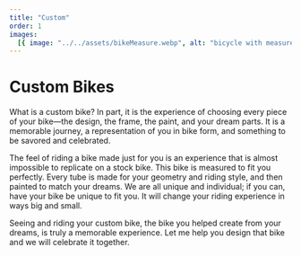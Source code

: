 ```yaml
---
title: "Custom"
order: 1
images:
  [{ image: "../../assets/bikeMeasure.webp", alt: "bicycle with measurements" }]
---
```


# Custom Bikes

What is a custom bike? In part, it is the experience of choosing every piece of your bike—the design, the frame, the paint, and your dream parts. It is a memorable journey, a representation of you in bike form, and something to be savored and celebrated.

The feel of riding a bike made just for you is an experience that is almost impossible to replicate on a stock bike. This bike is measured to fit you perfectly. Every tube is made for your geometry and riding style, and then painted to match your dreams. We are all unique and individual; if you can, have your bike be unique to fit you. It will change your riding experience in ways big and small.

Seeing and riding your custom bike, the bike you helped create from your dreams, is truly a memorable experience. Let me help you design that bike and we will celebrate it together.
